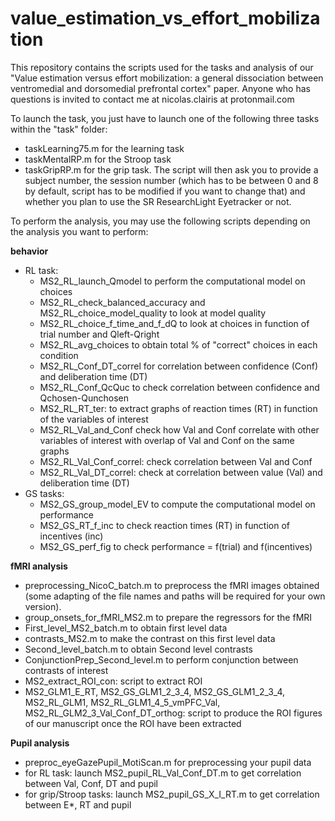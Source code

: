 # value_estimation_vs_effort_mobilization
This repository contains the scripts used for the tasks and analysis of our "Value estimation versus effort mobilization: a general dissociation between ventromedial and dorsomedial prefrontal cortex" paper. Anyone who has questions is invited to contact me at nicolas.clairis at protonmail.com

To launch the task, you just have to launch one of the following three tasks within the "task" folder:
- taskLearning75.m for the learning task
- taskMentalRP.m for the Stroop task
- taskGripRP.m for the grip task.
The script will then ask you to provide a subject number, the session number (which has to be between 0 and 8 by default, script has to be modified if you want to change that) and whether you plan to use the SR ResearchLight Eyetracker or not.

To perform the analysis, you may use the following scripts depending on the analysis you want to perform:

**behavior**
- RL task:
  - MS2_RL_launch_Qmodel to perform the computational model on choices
  - MS2_RL_check_balanced_accuracy and MS2_RL_choice_model_quality to look at model quality
  - MS2_RL_choice_f_time_and_f_dQ to look at choices in function of trial number and Qleft-Qright
  - MS2_RL_avg_choices to obtain total % of "correct" choices in each condition
  - MS2_RL_Conf_DT_correl for correlation between confidence (Conf) and deliberation time (DT)
  - MS2_RL_Conf_QcQuc to check correlation between confidence and Qchosen-Qunchosen
  - MS2_RL_RT_ter: to extract graphs of reaction times (RT) in function of the variables of interest
  - MS2_RL_Val_and_Conf check how Val and Conf correlate with other variables of interest with overlap of Val and Conf on the same graphs
  - MS2_RL_Val_Conf_correl: check correlation between Val and Conf
  - MS2_RL_Val_DT_correl: check at correlation between value (Val) and deliberation time (DT)
- GS tasks:
  - MS2_GS_group_model_EV to compute the computational model on performance
  - MS2_GS_RT_f_inc to check reaction times (RT) in function of incentives (inc)
  - MS2_GS_perf_fig to check performance = f(trial) and f(incentives)


**fMRI analysis**
- preprocessing_NicoC_batch.m to preprocess the fMRI images obtained (some adapting of the file names and paths will be required for your own version).
- group_onsets_for_fMRI_MS2.m to prepare the regressors for the fMRI
- First_level_MS2_batch.m to obtain first level data
- contrasts_MS2.m to make the contrast on this first level data
- Second_level_batch.m to obtain Second level contrasts
- ConjunctionPrep_Second_level.m to perform conjunction between contrasts of interest
- MS2_extract_ROI_con: script to extract ROI
- MS2_GLM1_E_RT, MS2_GS_GLM1_2_3_4, MS2_GS_GLM1_2_3_4, MS2_RL_GLM1, MS2_RL_GLM1_4_5_vmPFC_Val, MS2_RL_GLM2_3_Val_Conf_DT_orthog: script to produce the ROI figures of our manuscript once the ROI have been extracted

**Pupil analysis**
- preproc_eyeGazePupil_MotiScan.m for preprocessing your pupil data
- for RL task: launch MS2_pupil_RL_Val_Conf_DT.m to get correlation between Val, Conf, DT and pupil
- for grip/Stroop tasks: launch MS2_pupil_GS_X_I_RT.m to get correlation between E*, RT and pupil
